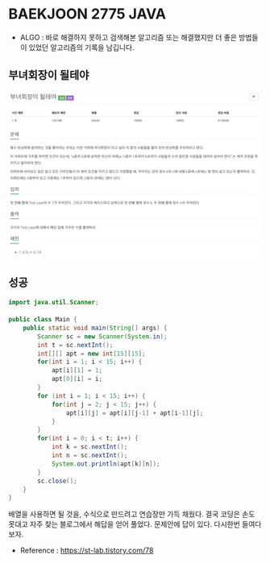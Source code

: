 # BAEKJOON 2775 JAVA
* ALGO : 바로 해결하지 못하고 검색해본 알고리즘 또는 해결했지만 더 좋은 방법들이 있었던 알고리즘의 기록을 남깁니다.

## 부녀회장이 될테야
![2775](https://raw.githubusercontent.com/372dev/TIL/main/ALGO/img/b_2775.JPG)

## 성공
```java
import java.util.Scanner;

public class Main {
    public static void main(String[] args) {
        Scanner sc = new Scanner(System.in);
        int t = sc.nextInt();
        int[][] apt = new int[15][15];
        for(int i = 1; i < 15; i++) {
            apt[i][1] = 1;
            apt[0][i] = i;
        }
        for (int i = 1; i < 15; i++) {
            for(int j = 2; j < 15; j++) {
                apt[i][j] = apt[i][j-1] + apt[i-1][j];
            }
        }
        for(int i = 0; i < t; i++) {
            int k = sc.nextInt();
            int n = sc.nextInt();
            System.out.println(apt[k][n]);
        }
        sc.close();
    }
}
```

배열을 사용하면 될 것을, 수식으로 만드려고 연습장만 가득 채웠다. 결국 코딩은 손도 못대고 자주 찾는 블로그에서 해답을 얻어 풀었다. 문제안에 답이 있다. 다시한번 들여다 보자.

- Reference : https://st-lab.tistory.com/78
